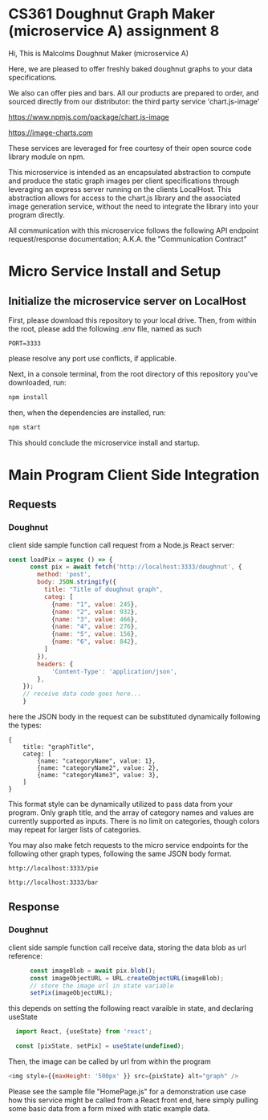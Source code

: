 # CS361 Doughnut Graph Maker (microservice A) assignment 8

Hi, This is Malcolms Doughnut Maker (microservice A)

Here, we are pleased to offer freshly baked doughnut graphs to your data specifications.

We also can offer pies and bars. All our products are prepared to order, and sourced directly from our distributor: the third party service 'chart.js-image'

https://www.npmjs.com/package/chart.js-image

https://image-charts.com

These services are leveraged for free courtesy of their open source code library module on npm. 

This microservice is intended as an encapsulated abstraction to compute and produce the static graph images per client specifications through leveraging an express server running on the clients LocalHost. This abstraction allows for access to the chart.js library and the associated image generation service, without the need to integrate the library into your program directly. 

All communication with this microservice follows the following API endpoint request/response documentation; A.K.A. the "Communication Contract"

# Micro Service Install and Setup
## Initialize the microservice server on LocalHost
First, please download this repository to your local drive. 
Then, from within the root, please add the following .env file, named as such
```
PORT=3333
```
please resolve any port use conflicts, if applicable. 

Next, in a console terminal, from the root directory of this repository you've downloaded,
run:
```BASH
npm install
```
then, when the dependencies are installed,
run:
```BASH
npm start
```
This should conclude the microservice install and startup.

# Main Program Client Side Integration
## Requests
### Doughnut
client side sample function call request from a Node.js React server:
```javascript
const loadPix = async () => {
      const pix = await fetch('http://localhost:3333/doughnut', {
        method: 'post',
        body: JSON.stringify({
          title: "Title of doughnut graph",
          categ: [
            {name: "1", value: 245},
            {name: "2", value: 932},
            {name: "3", value: 466},
            {name: "4", value: 276},
            {name: "5", value: 156},
            {name: "6", value: 842},
          ]
        }),
        headers: {
            'Content-Type': 'application/json',
        },
    });
    // receive data code goes here... 
    }  
```
here the JSON body in the request can be substituted dynamically following the types:
```
{
    title: "graphTitle",
    categ: [
        {name: "categoryName", value: 1},
        {name: "categoryName2", value: 2},
        {name: "categoryName3", value: 3},
    ]
}
```
This format style can be dynamically utilized to pass data from your program. Only graph title, and the array of category names and values are currently supported as inputs. There is no limit on categories, though colors may repeat for larger lists of categories. 

You may also make fetch requests to the micro service endpoints for the following other graph types, following the same JSON body format.
```
http://localhost:3333/pie
```
```
http://localhost:3333/bar
```

## Response 
### Doughnut
client side sample function call receive data, storing the data blob as url reference:
```javascript
      const imageBlob = await pix.blob();
      const imageObjectURL = URL.createObjectURL(imageBlob);
      // store the image url in state variable      
      setPix(imageObjectURL);
```
this depends on setting the following react varaible in state, and declaring useState
```javascript
  import React, {useState} from 'react';

  const [pixState, setPix] = useState(undefined);
```

Then, the image can be called by url from within the program
```javascript
<img style={{maxHeight: '500px' }} src={pixState} alt="graph" />
```

Please see the sample file "HomePage.js" for a demonstration use case how this service might be called from a React front end, here simply pulling some basic data from a form mixed with static example data. 